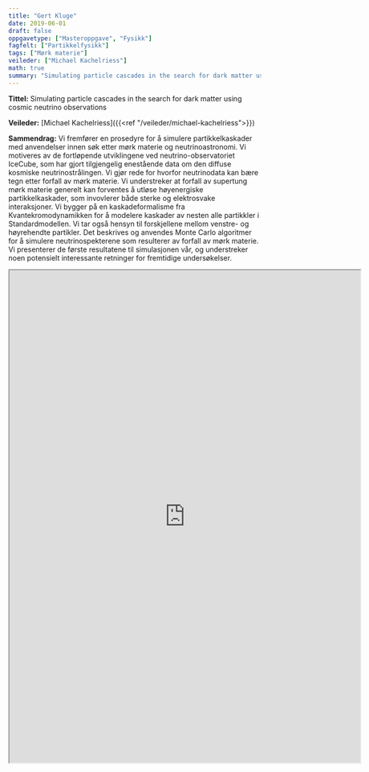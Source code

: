 ```yaml
---
title: "Gert Kluge"
date: 2019-06-01
draft: false
oppgavetype: ["Masteroppgave", "Fysikk"]
fagfelt: ["Partikkelfysikk"]
tags: ["Mørk materie"]
veileder: ["Michael Kachelriess"]
math: true
summary: "Simulating particle cascades in the search for dark matter using cosmic neutrino observations"
---
```


**Tittel:** Simulating particle cascades in the search for dark matter using cosmic neutrino observations

**Veileder:** [Michael Kachelriess]({{<ref "/veileder/michael-kachelriess">}}) 

**Sammendrag:** Vi fremfører en prosedyre for å simulere partikkelkaskader med anvendelser innen søk etter mørk materie og neutrinoastronomi. Vi motiveres av de fortløpende utviklingene ved neutrino-observatoriet IceCube, som har gjort tilgjengelig enestående data om den diffuse kosmiske neutrinostrålingen. Vi gjør rede for hvorfor neutrinodata kan bære tegn etter forfall av mørk materie. Vi understreker at forfall av supertung mørk materie generelt kan forventes å utløse høyenergiske partikkelkaskader, som invovlerer både sterke og elektrosvake interaksjoner. Vi bygger på en kaskadeformalisme fra Kvantekromodynamikken for å modelere kaskader av nesten alle partikkler i Standardmodellen. Vi tar også hensyn til forskjellene mellom venstre- og høyrehendte partikler. Det beskrives og anvendes Monte Carlo algoritmer for å simulere neutrinospekterene som resulterer av forfall av mørk materie. Vi presenterer de første resultatene til simulasjonen vår, og understreker noen potensielt interessante retninger for fremtidige undersøkelser.

<iframe src="https://drive.google.com/file/d/1B5iRiscVBN818rGybIJM2uQ-ThWZa7MS/preview" width="700" height="980" allow="autoplay"></iframe>
